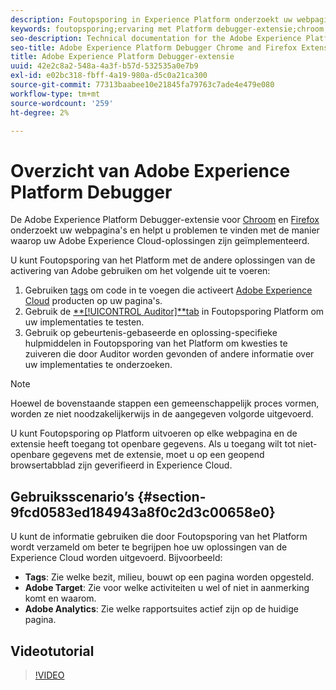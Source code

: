 ```yaml
---
description: Foutopsporing in Experience Platform onderzoekt uw webpagina's en helpt u problemen te vinden met de manier waarop uw Experience Cloud-oplossingen zijn geïmplementeerd.
keywords: foutopsporing;ervaring met Platform debugger-extensie;chroom;extensie
seo-description: Technical documentation for the Adobe Experience Platform Debugger Chrome and Firefox Extension - examine your web pages and understand problems with your Experience Cloud solution mplementations
seo-title: Adobe Experience Platform Debugger Chrome and Firefox Extension
title: Adobe Experience Platform Debugger-extensie
uuid: 42e2c8a2-548a-4a3f-b57d-532535a0e7b9
exl-id: e02bc318-fbff-4a19-980a-d5c0a21ca300
source-git-commit: 77313baabee10e21845fa79763c7ade4e479e080
workflow-type: tm+mt
source-wordcount: '259'
ht-degree: 2%

---
```


# Overzicht van Adobe Experience Platform Debugger

De Adobe Experience Platform Debugger-extensie voor [Chroom](https://chrome.google.com/webstore/detail/adobe-experience-cloud-de/ocdmogmohccmeicdhlhhgepeaijenapj) en [Firefox](https://addons.mozilla.org/en-US/firefox/addon/adobe-experience-platform-dbg/) onderzoekt uw webpagina&#39;s en helpt u problemen te vinden met de manier waarop uw Adobe Experience Cloud-oplossingen zijn geïmplementeerd.

U kunt Foutopsporing van het Platform met de andere oplossingen van de activering van Adobe gebruiken om het volgende uit te voeren:

1. Gebruiken [tags](../tags/home.md) om code in te voegen die activeert [Adobe Experience Cloud](https://experienceleague.adobe.com/docs/core-services/interface/experience-cloud.html) producten op uw pagina&#39;s.
1. Gebruik de [**[!UICONTROL Auditor]**tab](./auditor/overview.md) in Foutopsporing Platform om uw implementaties te testen.
1. Gebruik op gebeurtenis-gebaseerde en oplossing-specifieke hulpmiddelen in Foutopsporing van het Platform om kwesties te zuiveren die door Auditor worden gevonden of andere informatie over uw implementaties te onderzoeken.

>[!NOTE]
>
>Hoewel de bovenstaande stappen een gemeenschappelijk proces vormen, worden ze niet noodzakelijkerwijs in de aangegeven volgorde uitgevoerd.

U kunt Foutopsporing op Platform uitvoeren op elke webpagina en de extensie heeft toegang tot openbare gegevens. Als u toegang wilt tot niet-openbare gegevens met de extensie, moet u op een geopend browsertabblad zijn geverifieerd in Experience Cloud.

## Gebruiksscenario’s {#section-9fcd0583ed184943a8f0c2d3c00658e0}

U kunt de informatie gebruiken die door Foutopsporing van het Platform wordt verzameld om beter te begrijpen hoe uw oplossingen van de Experience Cloud worden uitgevoerd. Bijvoorbeeld:

* **Tags**: Zie welke bezit, milieu, bouwt op een pagina worden opgesteld.
* **Adobe Target**: Zie voor welke activiteiten u wel of niet in aanmerking komt en waarom.
* **Adobe Analytics**: Zie welke rapportsuites actief zijn op de huidige pagina.

## Videotutorial

>[!VIDEO](https://video.tv.adobe.com/v/32156?quality=12&learn=on)
